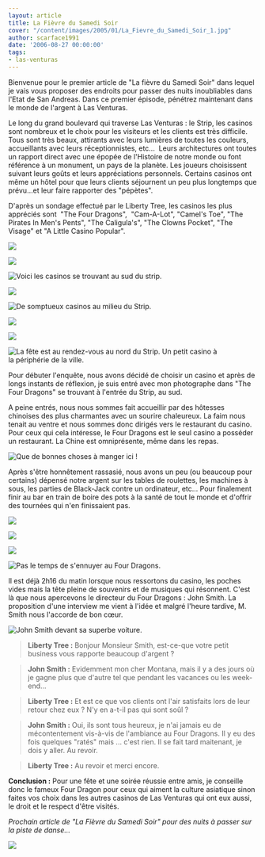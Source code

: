 ```yaml
---
layout: article
title: La Fièvre du Samedi Soir
cover: "/content/images/2005/01/La_Fievre_du_Samedi_Soir_1.jpg"
author: scarface1991
date: '2006-08-27 00:00:00'
tags:
- las-venturas
---
```


Bienvenue pour le premier article de "La fièvre du Samedi Soir"&nbsp;dans lequel je vais&nbsp;vous proposer des endroits pour&nbsp;passer&nbsp;des nuits inoubliables dans l'Etat de San Andreas. Dans ce premier épisode, pénétrez maintenant dans le monde&nbsp;de l'argent à Las Venturas.

Le long du grand boulevard qui traverse Las Venturas : le Strip, les casinos sont nombreux et le choix pour les visiteurs et les clients est très difficile. Tous sont très beaux, attirants avec leurs lumières de toutes les couleurs, accueillants avec leurs réceptionnistes, etc...&nbsp;&nbsp;Leurs architectures&nbsp;ont toutes un rapport direct avec une&nbsp;épopée de l'Histoire de notre monde ou font référence à un monument, un pays de la planète. Les joueurs choisissent suivant leurs goûts et leurs appréciations&nbsp;personnels. Certains casinos ont même un hôtel pour que leurs clients séjournent un peu plus longtemps que prévu...et leur faire rapporter des "pépètes".

D'après un sondage effectué par le Liberty Tree, les casinos les plus appréciés sont&nbsp; "The Four Dragons",&nbsp; "Cam-A-Lot", "Camel's Toe", "The Pirates In Men's Pents", "The Caligula's", "The Clowns Pocket", "The Visage" et "A Little Casino Popular".

![](  /content/images/2005/01/The_Four_Dragons.jpg)

![](  /content/images/2005/01/Cam_A_Lot.jpg)

![Voici les casinos se trouvant au sud du strip.](  /content/images/2005/01/Camel_Toe.jpg)

![](  /content/images/2005/01/The_Pirates_In_Mens_Pent.jpg)

![De somptueux casinos au milieu du Strip.](  /content/images/2005/01/The_Caligulas_Casino.jpg)

![](  /content/images/2005/01/The_Clowns_Pocket.jpg)

![](  /content/images/2005/01/The_Visage.jpg)

![La fête est au rendez-vous au nord du Strip. Un petit casino à la périphérie de la ville.](  /content/images/2005/01/A_Little_Casino_Popular.jpg)

Pour débuter l'enquête, nous avons&nbsp;décidé de choisir un casino et après de longs instants de réflexion, je suis entré avec mon photographe dans "The Four Dragons" se trouvant à l'entrée du Strip, au sud.

A peine entrés, nous nous sommes fait accueillir par des hôtesses chinoises&nbsp;des plus charmantes avec un sourire chaleureux. La faim nous tenait au ventre et nous sommes donc dirigés vers le restaurant du casino. Pour ceux qui&nbsp;cela intéresse,&nbsp;le Four Dragons est le seul casino&nbsp;a posséder un restaurant. La Chine est omniprésente, même dans les repas.

![Que de bonnes choses à manger ici !](  /content/images/2005/01/Restaurant.jpg)

Après s'être honnêtement rassasié, nous avons un peu (ou beaucoup pour certains) dépensé notre argent sur les tables de roulettes, les machines à sous, les parties de Black-Jack contre un ordinateur, etc...&nbsp;Pour finalement finir au bar en train de boire des pots à la santé de tout le monde et d'offrir des tournées qui n'en finissaient pas.

![](  /content/images/2005/01/croupiers.jpg)

![](  /content/images/2005/01/Jackpot.jpg)

![](  /content/images/2005/01/La_Roulotte.jpg)

![Pas le temps de s'ennuyer au Four Dragons.](  /content/images/2005/01/bar.jpg)

Il est déjà 2h16 du matin lorsque nous ressortons du casino, les poches vides mais la tête pleine de souvenirs et de musiques qui résonnent. C'est là que nous apercevons le directeur du Four Dragons : John Smith. La proposition d'une interview me vient à l'idée et malgré l'heure tardive, M. Smith nous l'accorde de bon cœur.

![John Smith devant sa superbe voiture.](  /content/images/2005/01/John_Smith.jpg)

> **Liberty Tree :** Bonjour Monsieur Smith, est-ce-que votre petit business vous rapporte beaucoup d'argent ?

> **John Smith :** Evidemment mon cher Montana, mais il y a des jours&nbsp;où je gagne plus que d'autre tel que pendant les vacances ou les week-end...

> **Liberty Tree :** Et est ce que vos clients ont l'air satisfaits lors de leur retour chez eux ? N'y en a-t-il pas qui sont soûl ?

> **John Smith :** Oui, ils sont tous heureux, je n'ai jamais eu de mécontentement vis-à-vis de l'ambiance au Four Dragons. Il y eu des fois quelques "ratés" mais ...&nbsp;c'est rien. Il se fait tard maitenant, je dois y aller. Au revoir.

> **Liberty Tree :** Au revoir et merci encore.

**Conclusion :** Pour une fête et une soirée réussie entre amis, je conseille donc le fameux Four Dragon pour ceux qui aiment la culture asiatique sinon faites vos choix dans les autres casinos de Las Venturas qui ont eux aussi, le droit et le respect d'être visités.

_Prochain article de "La Fièvre du Samedi Soir"&nbsp;pour des nuits&nbsp;à passer&nbsp;sur la piste de danse..._

![](  /content/images/2005/01/La_Fievre_du_Samedi_Soir_1.jpg)

<!--kg-card-end: markdown-->
